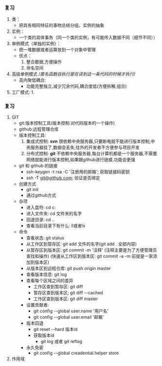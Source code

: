 ### 复习
1. 类：
    - 把具有相同特征的事物总结分组，实例的抽象
2. 实例：
    - 一个类的具体事务（同一个类的实例，有可能传入数据不同（细节不同））
3. 单例模式（单独的实例）：
    - 把一堆数据或者运算放到一个对象中管理
    - 优点：
        1. 整合数据,方便操作
        2. 命名空间
4. 高级单例模式 /*匿名函数自执行是在读到这一条代码的时候才执行*/
    - 高内聚低耦合: 
        - 功能完整独立,减少冗余代码,耦合度低(方便拆解,组合)
5. 工厂模式: 
    1. 
### 复习
1. GIT
    - git:版本控制工具(版本控制:对代码版本的一个操作)
    - github:远程管理仓库
    - 版本控制工具:
        1. 集成式控制: **svn** 很依赖中央服务器,只要断电就不能进行版本控制,中央服务器挂了,数据会丢失,往外的开发者不方便参与项目开发
        2. 分布式控制: **git** 不依赖中央服务器,每台计算机都是一个服务器,不需要网络就能进行版本控制,如果跟github进行链接,功能会更强
    - git 和 github 的链接
        - ssh-keygen -t rsa -C '注册用的邮箱'; 获取链接码密钥
        - ssh -T git@github.com; 验证是否绑定
    - 创建方式
        - git init 
        - 通过github方式
    - 杂项
        - 进入盘符: cd c:
        - 进入文件夹: cd 文件夹的名字
        - 回退目录: cd ..
        - 查看当前目录下有什么: ll或者ls
    - 命令
        - 查看状态: git status
        - 从工作区到暂存区: git add 文件的名字(git add . 全部内容)
        - 从暂存区到版本区: git commit -m '注释' (注释主要是为了方便管理员查找和操作) (快速从工作区到版本区: git commit -a -m 前提是一家添加到版本区)
        - 从版本区到远程仓库: git push origin master
        - 查看版本信息: git log
        - 查看每个区域之间的差异
            - 工作区查到暂存区: git diff
            - 暂存区查到版本区; git diff --cached
            - 工作区查到版本区: git diff master
        - 设置贡献者:
            - git config --global user.name '用户名'
            - git config --global user.email '邮箱'
        - 版本回退
            - git reset --hard 版本id
            - 获取版本id
                - git log 或者 git reflog
        - 永久免密
            - git config --global creadential.helper store
2. 作用域
